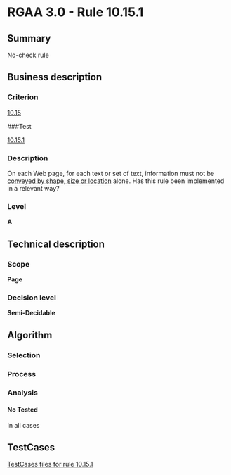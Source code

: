 # RGAA 3.0 -  Rule 10.15.1

## Summary

No-check rule

## Business description

### Criterion

[10.15](http://disic.github.io/rgaa_referentiel_en/RGAA3.0_Criteria_English_version_v1.html#crit-10-15)

###Test

[10.15.1](http://disic.github.io/rgaa_referentiel_en/RGAA3.0_Criteria_English_version_v1.html#test-10-15-1)

### Description
On each Web page, for
    each text or set of text, information must not be
    <a href="http://disic.github.io/rgaa_referentiel_en/RGAA3.0_Glossary_English_version_v1.html#mInfoShape">conveyed by shape, size or location</a> alone. Has this rule
    been implemented in a relevant way? 


### Level

**A**

## Technical description

### Scope

**Page**

### Decision level

**Semi-Decidable**

## Algorithm

### Selection

### Process

### Analysis

#### No Tested 

In all cases



##  TestCases 

[TestCases files for rule 10.15.1](https://github.com/Asqatasun/Asqatasun/tree/master/rules/rules-rgaa3.0/src/test/resources/testcases/rgaa30/Rgaa30Rule101501/) 


